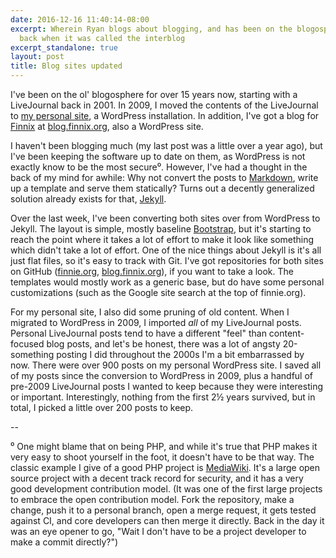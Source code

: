 ```yaml
---
date: 2016-12-16 11:40:14-08:00
excerpt: Wherein Ryan blogs about blogging, and has been on the blogosphere since
  back when it was called the interblog
excerpt_standalone: true
layout: post
title: Blog sites updated
---
```

I've been on the ol' blogosphere for over 15 years now, starting with a LiveJournal back in 2001.
In 2009, I moved the contents of the LiveJournal to [my personal site](https://www.finnie.org/), a WordPress installation.
In addition, I've got a blog for [Finnix](https://www.finnix.org/) at [blog.finnix.org](https://blog.finnix.org/), also a WordPress site.

I haven't been blogging much (my last post was a little over a year ago), but I've been keeping the software up to date on them, as WordPress is not exactly know to be the most secure⁰.
However, I've had a thought in the back of my mind for awhile:
Why not convert the posts to [Markdown](https://github.com/adam-p/markdown-here/wiki/Markdown-Cheatsheet), write up a template and serve them statically?
Turns out a decently generalized solution already exists for that, [Jekyll](https://jekyllrb.com/).

Over the last week, I've been converting both sites over from WordPress to Jekyll.
The layout is simple, mostly baseline [Bootstrap](http://getbootstrap.com/), but it's starting to reach the point where it takes a lot of effort to make it look like something which didn't take a lot of effort.
One of the nice things about Jekyll is it's all just flat files, so it's easy to track with Git.
I've got repositories for both sites on GitHub ([finnie.org](https://github.com/rfinnie/jekyll-finnie), [blog.finnix.org](https://github.com/rfinnie/jekyll-finnix)), if you want to take a look.
The templates would mostly work as a generic base, but do have some personal customizations (such as the Google site search at the top of finnie.org).

For my personal site, I also did some pruning of old content.
When I migrated to WordPress in 2009, I imported _all_ of my LiveJournal posts.
Personal LiveJournal posts tend to have a different "feel" than content-focused blog posts, and let's be honest, there was a lot of angsty 20-something posting I did throughout the 2000s I'm a bit embarrassed by now.
There were over 900 posts on my personal WordPress site.
I saved all of my posts since the conversion to WordPress in 2009, plus a handful of pre-2009 LiveJournal posts I wanted to keep because they were interesting or important.  Interestingly, nothing from the first 2½ years survived, but in total, I picked a little over 200 posts to keep.

--

⁰ One might blame that on being PHP, and while it's true that PHP makes it very easy to shoot yourself in the foot, it doesn't have to be that way.
The classic example I give of a good PHP project is [MediaWiki](https://www.mediawiki.org/).
It's a large open source project with a decent track record for security, and it has a very good development contribution model.
(It was one of the first large projects to embrace the open contribution model.
Fork the repository, make a change, push it to a personal branch, open a merge request, it gets tested against CI, and core developers can then merge it directly.
Back in the day it was an eye opener to go, "Wait I don't have to be a project developer to make a commit directly?")

